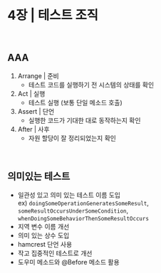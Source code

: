 # 4장 | 테스트 조직

<br>

## AAA

1. Arrange | 준비
    - 테스트 코드를 실행하기 전 시스템의 상태를 확인
2. Act | 실행
    - 테스트 실행 (보통 단일 메소드 호출)
3. Assert | 단언
    - 실행한 코드가 기대한 대로 동작하는지 확인
4. After | 사후
    - 자원 할당이 잘 정리되었는지 확인
 
 <br>
 
## 의미있는 테스트

- 일관성 있고 의미 있는 테스트 이름 도입<br>
ex) `doingSomeOperationGeneratesSomeResult`, `someResultOccursUnderSomeCondition`, `whenDoingSomeBehaviorThenSomeResultOccurs`
- 지역 변수 이름 개선
- 의미 있는 상수 도입
- hamcrest 단언 사용
- 작고 집중적인 테스트로 개선
- 도우미 메소드와 @Before 메소드 활용
